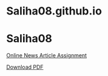 # Saliha08.github.io

<h1>Saliha08</h1>

<p><a href="https://saliha08.github.io/BasWebDesign/Online%20News%20Article%20Assignment.html" target="blank">Online News Article Assignment</a></p> 


<a href="photosynthesis.pdf" download="samplefile.pdf">Download PDF</a>
